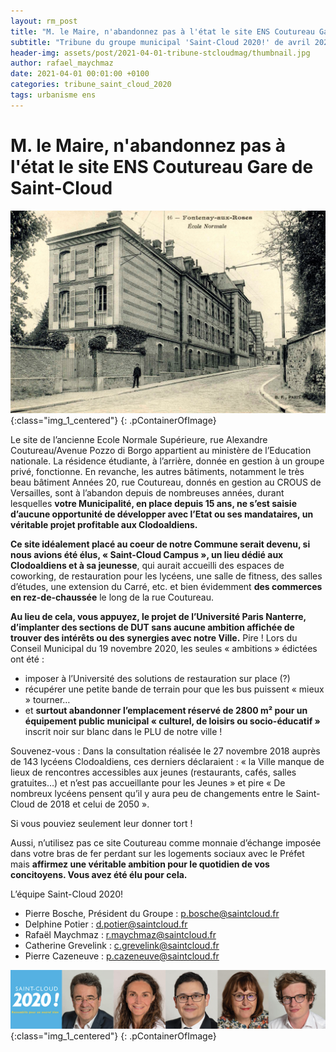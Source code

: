 ```yaml
---
layout: rm_post
title: "M. le Maire, n'abandonnez pas à l'état le site ENS Coutureau Gare de Saint-Cloud"
subtitle: "Tribune du groupe municipal 'Saint-Cloud 2020!' de avril 2021"
header-img: assets/post/2021-04-01-tribune-stcloudmag/thumbnail.jpg
author: rafael_maychmaz
date: 2021-04-01 00:01:00 +0100
categories: tribune_saint_cloud_2020 
tags: urbanisme ens
---
```


# M. le Maire, n'abandonnez pas à l'état le site ENS Coutureau Gare de Saint-Cloud

![texte alternatif à l'image](/assets/post/2021-04-01-tribune-stcloudmag/thumbnail.jpg "Description de l info-bulle image"){:class="img_1_centered"}
{: .pContainerOfImage}

Le site de l’ancienne Ecole Normale Supérieure, rue Alexandre Coutureau/Avenue Pozzo di Borgo appartient au ministère de l’Education nationale. La résidence étudiante, à l’arrière, donnée en gestion à un groupe privé, fonctionne. En revanche, les autres bâtiments, notamment le très beau bâtiment Années 20, rue Coutureau, donnés en gestion au CROUS de Versailles, sont à l’abandon depuis de nombreuses années, durant lesquelles **votre Municipalité, en place depuis 15 ans, ne s’est saisie d’aucune opportunité de développer avec l’Etat ou ses mandataires, un véritable projet profitable aux Clodoaldiens.**

**Ce site idéalement placé au coeur de notre Commune serait devenu, si nous avions été élus, « Saint-Cloud Campus », un lieu dédié aux Clodoaldiens et à sa jeunesse**, qui aurait accueilli des espaces de coworking, de restauration pour les lycéens, une salle de fitness, des salles d’études, une extension du Carré, etc. et bien évidemment **des commerces en rez-de-chaussée** le long de la rue Coutureau.

**Au lieu de cela, vous appuyez, le projet de l’Université Paris Nanterre, d’implanter des sections de DUT sans aucune ambition affichée de trouver des intérêts ou des synergies avec notre Ville.** Pire ! Lors du Conseil Municipal du 19 novembre 2020, les seules « ambitions » édictées ont été :
- imposer à l’Université des solutions de restauration sur place (?)
- récupérer une petite bande de terrain pour que les bus puissent « mieux » tourner…
- et **surtout abandonner l’emplacement réservé de 2800 m² pour un équipement public municipal « culturel, de loisirs ou socio-éducatif »** inscrit noir sur blanc dans le PLU de notre ville !

Souvenez-vous : Dans la consultation réalisée le 27 novembre 2018 auprès de 143 lycéens Clodoaldiens, ces derniers déclaraient : « la Ville manque de lieux de rencontres accessibles aux jeunes (restaurants, cafés, salles gratuites…) et n’est pas accueillante pour les Jeunes » et pire « De nombreux lycéens pensent qu’il y aura peu de changements entre le Saint-Cloud de 2018 et celui de 2050 ».

Si vous pouviez seulement leur donner tort !

Aussi, n’utilisez pas ce site Coutureau comme monnaie d’échange imposée dans votre bras de fer perdant sur les logements sociaux avec le Préfet mais **affirmez une véritable ambition pour le quotidien de vos concitoyens. Vous avez été élu pour cela.**


L’équipe Saint-Cloud 2020!
- Pierre Bosche, Président du Groupe :
p.bosche@saintcloud.fr
- Delphine Potier : d.potier@saintcloud.fr
- Rafaël Maychmaz : r.maychmaz@saintcloud.fr
- Catherine Grevelink : c.grevelink@saintcloud.fr
- Pierre Cazeneuve : p.cazeneuve@saintcloud.fr

![texte alternatif à l'image](/assets/post/2020-03-15-elections-municipales-2020/2020-03-15_photo_des_elus.png "Description de l info-bulle image"){:class="img_1_centered"}
{: .pContainerOfImage}


